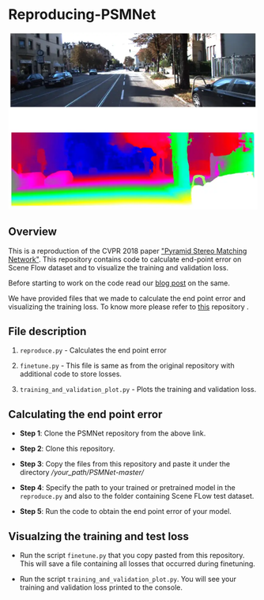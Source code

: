 # Reproducing-PSMNet

![banner](pics/banner.PNG) 

## Overview
This is a reproduction of the CVPR 2018 paper ["Pyramid Stereo Matching Network"](https://arxiv.org/abs/1803.08669). This repository contains code to calculate end-point error on Scene Flow dataset and to visualize the training and validation loss.

Before starting to work on the code read our [blog post](https://medium.com/tu-delft-deep-learning-project/reproducing-pyramid-stereo-matching-an-advancement-in-disparity-image-generation-a91255ea1419) on the same. 


We have provided files that we made to calculate the end point error and visualizing the training loss. 
To know more please refer to [this](https://github.com/JiaRenChang/PSMNet) repository .


## File description


1. `reproduce.py`                    - Calculates the end point error

2. `finetune.py`                     - This file is same as from the original repository with additional code to store losses.

3. `training_and_validation_plot.py` - Plots the training and validation loss.




## Calculating the end point error



* **Step 1**: 
Clone the PSMNet repository from the above link. 


* **Step 2**:
 Clone this repository.


* **Step 3**:
 Copy the files from this repository and paste it under the directory */your_path/PSMNet-master/*


* **Step 4**:
 Specify the path to your trained or pretrained model in the `reproduce.py` and also to the folder containing Scene FLow test dataset.


* **Step 5**:
 Run the code to obtain the end point error of your model.



##  Visualzing the training and test loss


* Run the script `finetune.py` that you copy pasted from this repository. This will save a file containing all losses that occurred during finetuning.


* Run the script `training_and_validation_plot.py`. You will see your training and validation loss printed to the console.

